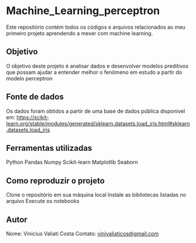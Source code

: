 # Machine_Learning_perceptron
Este repositório contém todos os códigos e arquivos relacionados ao meu primeiro projeto aprendendo a mexer com machine learning.

## Objetivo
O objetivo deste projeto é analisar dados e desenvolver modelos preditivos que possam ajudar a entender melhor o fenômeno em estudo a partir do modelo perceptron

## Fonte de dados
Os dados foram obtidos a partir de uma base de dados pública disponível em: https://scikit-learn.org/stable/modules/generated/sklearn.datasets.load_iris.html#sklearn.datasets.load_iris

## Ferramentas utilizadas
Python
Pandas
Numpy
Scikit-learn
Matplotlib
Seaborn

## Como reproduzir o projeto
Clone o repositório em sua máquina local
Instale as bibliotecas listadas no arquivo 
Execute os notebooks 

## Autor
Nome: Vinicius Valiati Costa
Contato: vinivaliaticos@gmail.com
